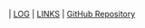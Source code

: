 | [LOG](TXT/mylog.txt) | [LINKS](LINKS/) | [GitHub Repository](https://github.com/mariaadannies/os222)